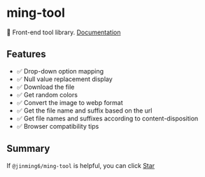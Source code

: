# ming-tool

🔧 Front-end tool library. [Documentation](https://jinming6.github.io/plugins/ming-tool.html)

## Features

- ✅ Drop-down option mapping
- ✅ Null value replacement display
- ✅ Download the file
- ✅ Get random colors
- ✅ Convert the image to webp format
- ✅ Get the file name and suffix based on the url
- ✅ Get file names and suffixes according to content-disposition
- ✅ Browser compatibility tips

## Summary

If `@jinming6/ming-tool` is helpful, you can click [Star](https://www.npmjs.com/package/@jinming6/ming-tool)
